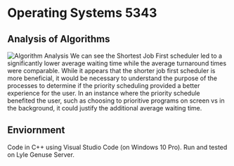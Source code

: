 # Operating Systems 5343

## Analysis of Algorithms

![Algorithm Analysis](https://kirkwthomas.files.wordpress.com/2020/07/algorithm-analysis.png)
We can see the Shortest Job First scheduler led to a significantly lower average waiting time while the average turnaround times were comparable. While it appears that the shorter job first scheduler is more beneficial, it would be necessary to understand the purpose of the processes to determine if the priority scheduling provided a better experience for the user. In an instance where the priority schedule benefited the user, such as choosing to prioritive programs on screen vs in the background, it could justify the additional average waiting time.

## Enviornment
Code in C++ using Visual Studio Code (on Windows 10 Pro). Run and tested on Lyle Genuse Server.
